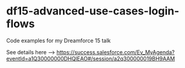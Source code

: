 # df15-advanced-use-cases-login-flows
Code examples for my Dreamforce 15 talk 

See details here --> https://success.salesforce.com/Ev_MyAgenda?eventId=a1Q30000000DHQlEAO#/session/a2q300000019BH9AAM

